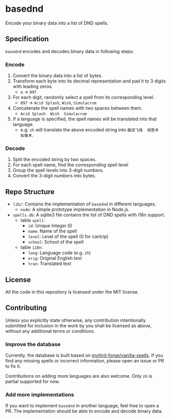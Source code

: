 # basednd

Encode your binary data into a list of DND spells.

## Specification

`basednd` encodes and decodes binary data in following steps:

### Encode

1. Convert the binary data into a list of bytes.
2. Transform each byte into its decimal representation and pad it to 3 digits with leading zeros.
   - `a` -> `097`
3. For each digit, randomly select a spell from its corresponding level.
   - `097` -> `Acid Splash`, `Wish`, `Simulacrum`
4. Concatenate the spell names with two spaces between them.
   - `Acid Splash  Wish  Simulacrum`
5. If a language is specified, the spell names will be translated into that language.
   - e.g. `zh` will translate the above encoded string into `酸液飞溅  祝愿术  拟像术`.

### Decode

1. Split the encoded string by two spaces.
2. For each spell name, find the corresponding spell level
3. Group the spell levels into 3-digit numbers.
4. Convert the 3-digit numbers into bytes.

## Repo Structure

- `lib/`: Contains the implementation of `basednd` in different languages.
  - `node`: A simple prototype implementation in Node.js.
- `spells.db`: A sqlite3 file contains the list of DND spells with i18n support.
  - table `spell`:
    - `id`: Unique Integer ID
    - `name`: Name of the spell
    - `level`: Level of the spell (0 for cantrip)
    - `school`: School of the spell
  - table `i18n`:
    - `lang`: Language code (e.g. `zh`)
    - `orig`: Original English text
    - `tran`: Translated text

## License

All the code in this repository is licensed under the MIT license.

## Contributing

Unless you explicitly state otherwise, any contribution intentionally submitted for inclusion in the work by you shall be licensed as above, without any additional terms or conditions.

### Improve the database

Currently, the database is built based on [mythril-forge/vanilla-spells](https://github.com/mythril-forge/vanilla-spells). If you find any missing spells or incorrect information, please open an issue or PR to fix it.

Contributions on adding more languages are also welcome. Only `zh` is partial supported for now.

### Add more implementations

If you want to implement `basednd` in another language, feel free to open a PR. The implementation should be able to encode and decode binary data.
